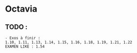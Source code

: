 # Octavia
## TODO : 
	- Exos à finir :
	1.10, 1.11, 1.13, 1.14, 1.15, 1.16, 1.18, 1.19, 1.21, 1.22
	EXAMEN LIKE : 1.54
